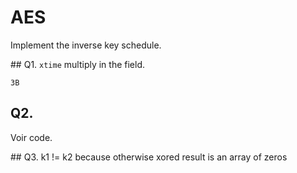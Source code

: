 # AES

Implement the inverse key schedule.

## Q1.
`xtime` multiply in the field.

`3B`

## Q2.
Voir code.

## Q3.
k1 != k2 because otherwise xored result is an array of zeros